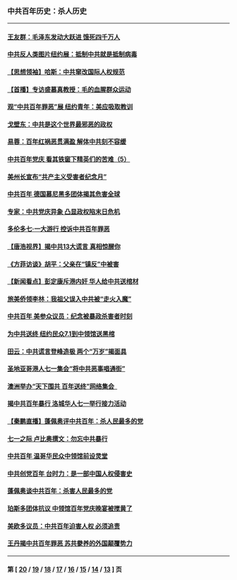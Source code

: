 ### 中共百年历史：杀人历史
---
#### [王友群：毛泽东发动大跃进 饿死四千万人](../../pages/nf1176106/n13177158.md?09010430) 
#### [中共反人类图片纽约展：抵制中共就是抵制病毒](../../pages/nf1176106/n13115371.md?09010430) 
#### [【思想领袖】哈斯：中共窜改国际人权规范](../../pages/nf1176106/n13053647.md?09010430) 
#### [【首播】专访盛慕真教授：毛的血腥群众运动](../../pages/nf1176106/n13091782.md?09010430) 
#### [观“中共百年罪恶”展 纽约青年：美应吸取教训](../../pages/nf1176106/n13085246.md?09010430) 
#### [戈壁东：中共是这个世界最邪恶的政权](../../pages/nf1176106/n13085641.md?09010430) 
#### [易蓉：百年红祸恶贯满盈 解体中共刻不容缓](../../pages/nf1176106/n13084455.md?09010430) 
#### [中共百年党庆 看其铁窗下精英们的苦难（5）](../../pages/nf1176106/n13076766.md?09010430) 
#### [美州长宣布“共产主义受害者纪念月”](../../pages/nf1176106/n13074024.md?09010430) 
#### [中共百年 德国慕尼黑多团体揭其危害全球](../../pages/nf1176106/n13068873.md?09010430) 
#### [专家：中共党庆异象 凸显政权陷末日危机](../../pages/nf1176106/n13067084.md?09010430) 
#### [多伦多七·一大游行 控诉中共百年罪恶](../../pages/nf1176106/n13062043.md?09010430) 
#### [【唐浩视界】揭中共13大谎言 真相惊醒你](../../pages/nf1176106/n13065208.md?09010430) 
#### [《方菲访谈》胡平：父亲在“镇反”中被害](../../pages/nf1176106/n13064114.md?09010430) 
#### [【新闻看点】彭定康斥港内奸 华人给中共送棺材](../../pages/nf1176106/n13064230.md?09010430) 
#### [旅美侨领李林：我祖父误入中共被“走火入魔”](../../pages/nf1176106/n13062777.md?09010430) 
#### [中共百年 美参众议员：纪念被暴政杀害者时刻](../../pages/nf1176106/n13063735.md?09010430) 
#### [为中共送终 纽约民众7.1到中领馆送黑棺](../../pages/nf1176106/n13062573.md?09010430) 
#### [田云：中共谎言登峰造极 两个“万岁”揭面具](../../pages/nf1176106/n13062013.md?09010430) 
#### [圣地亚哥港人七一集会“将中共恶事唱通街”](../../pages/nf1176106/n13062681.md?09010430) 
#### [澳洲举办“天下围共 百年送终”网络集会  ](../../pages/nf1176106/n13054366.md?09010430) 
#### [揭中共百年暴行 洛城华人七一举行接力活动](../../pages/nf1176106/n13061979.md?09010430) 
#### [【秦鹏直播】蓬佩奥评中共百年：杀人民最多的党](../../pages/nf1176106/n13061736.md?09010430) 
#### [七一之际 卢比奥撰文：勿忘中共暴行](../../pages/nf1176106/n13061044.md?09010430) 
#### [中共百年 温哥华民众中领馆前设灵堂](../../pages/nf1176106/n13061399.md?09010430) 
#### [中共创党百年 台时力：是一部中国人权侵害史](../../pages/nf1176106/n13060687.md?09010430) 
#### [蓬佩奥谈中共百年：杀害人民最多的党](../../pages/nf1176106/n13061271.md?09010430) 
#### [珀斯多团体抗议 中领馆百年党庆晚宴被搅黄了](../../pages/nf1176106/n13061220.md?09010430) 
#### [美欧多议员：中共百年迫害人权 必须追责](../../pages/nf1176106/n13061062.md?09010430) 
#### [王丹揭中共百年罪恶 苏共豢养的外国颠覆势力](../../pages/nf1176106/n13060640.md?09010430) 

---
#### 第 [ [20](./20.md?09010430) / [19](./19.md?09010430) / [18](./18.md?09010430) / [17](./17.md?09010430) / [16](./16.md?09010430) / [15](./15.md?09010430) / [14](./14.md?09010430) / [13](./13.md?09010430) ] 页
